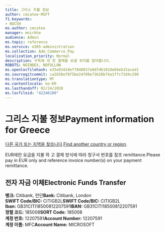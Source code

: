 ```yaml
---
title: 그리스 지불 정보
author: cmcatee-MSFT
f1.keywords:
- NOCSH
ms.author: cmcatee
manager: mnirkhe
audience: Admin
ms.topic: reference
ms.service: o365-administration
ms.collection: Adm_Commerce_Pay
localization_priority: Normal
description: 구독에 대 한 결제를 보낼 위치를 알아봅니다.
ROBOTS: NOINDEX, NOFOLLOW
ms.openlocfilehash: e35e83410ef7840037a9dfd6183de04eb15aced1
ms.sourcegitcommit: ca2b58ef8f5be24f09e73620b74a1ffcf2d4c290
ms.translationtype: MT
ms.contentlocale: ko-KR
ms.lasthandoff: 02/24/2020
ms.locfileid: "42246180"
---
```

# <a name="payment-information-for-greece"></a><span data-ttu-id="82142-103">그리스 지불 정보</span><span class="sxs-lookup"><span data-stu-id="82142-103">Payment information for Greece</span></span>

<span data-ttu-id="82142-104">[다른 국가 또는 지역을 찾습니다](../billing-and-payments/pay-for-your-subscription.md).</span><span class="sxs-lookup"><span data-stu-id="82142-104">[Find another country or region](../billing-and-payments/pay-for-your-subscription.md).</span></span>

<span data-ttu-id="82142-105">EUR에만 요금을 지불 하 고 결제 방식에 따라 청구서 번호를 참조 remittance.</span><span class="sxs-lookup"><span data-stu-id="82142-105">Please pay in EUR only and reference invoice number(s) on your payment remittance.</span></span>

## <a name="electronic-funds-transfer"></a><span data-ttu-id="82142-106">전자 자금 이체</span><span class="sxs-lookup"><span data-stu-id="82142-106">Electronic Funds Transfer</span></span>

<span data-ttu-id="82142-107">**뱅크:** Citibank, 런던</span><span class="sxs-lookup"><span data-stu-id="82142-107">**Bank:** Citibank, London</span></span>  
<span data-ttu-id="82142-108">**SWIFT Code/BIC:** CITIGB2L</span><span class="sxs-lookup"><span data-stu-id="82142-108">**SWIFT Code/BIC:** CITIGB2L</span></span>  
<span data-ttu-id="82142-109">**Iban:** GB31CITI18500812207591</span><span class="sxs-lookup"><span data-stu-id="82142-109">**IBAN:** GB31CITI18500812207591</span></span>  
<span data-ttu-id="82142-110">**정렬 코드:** 185008</span><span class="sxs-lookup"><span data-stu-id="82142-110">**SORT Code:** 185008</span></span>  
<span data-ttu-id="82142-111">**계정 번호:** 12207591</span><span class="sxs-lookup"><span data-stu-id="82142-111">**Account Number:** 12207591</span></span>  
<span data-ttu-id="82142-112">**계정 이름:** MFC</span><span class="sxs-lookup"><span data-stu-id="82142-112">**Account Name:** MICROSOFT</span></span>  